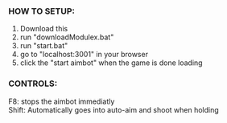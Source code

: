### HOW TO SETUP:
1. Download this 
2. run "downloadModulex.bat"
3. run "start.bat"
4. go to "localhost:3001" in your browser
5. click the "start aimbot" when the game is done loading


### CONTROLS:
  F8: stops the aimbot immediatly
  <br>
  Shift: Automatically goes into auto-aim and shoot when holding
